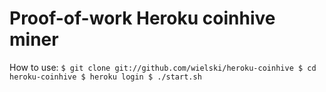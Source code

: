 # Proof-of-work Heroku coinhive miner

How to use:
``
$ git clone git://github.com/wielski/heroku-coinhive
$ cd heroku-coinhive
$ heroku login
$ ./start.sh
``

